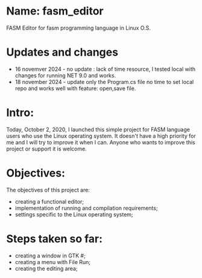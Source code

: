 # Name: fasm_editor
FASM Editor for fasm programming language in Linux O.S.

# Updates and changes 
- 16 novemver 2024 - no update : lack of time resource, I tested local with changes for running NET 9.0 and works.
- 18 november 2024 - update only the Program.cs file no time to set local repo and works well with feature: open,save file.  
  
# Intro:
Today, October 2, 2020, I launched this simple project for FASM language users who use the Linux operating system.
It doesn't have a high priority for me and I will try to improve it when I can.
Anyone who wants to improve this project or support it is welcome.

# Objectives:
The objectives of this project are:
- creating a functional editor;
- implementation of running and compilation requirements;
- settings specific to the Linux operating system;

# Steps taken so far:
- creating a window in GTK #;
- creating a menu with File Run;
- creating the editing area;


